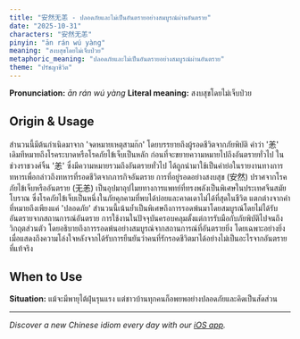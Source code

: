 ```yaml
---
title: "安然无恙 - ปลอดภัยและไม่เป็นอันตรายอย่างสมบูรณ์ผ่านอันตราย"
date: "2025-10-31"
characters: "安然无恙"
pinyin: "ān rán wú yàng"
meaning: "สงบสุขโดยไม่เจ็บป่วย"
metaphoric_meaning: "ปลอดภัยและไม่เป็นอันตรายอย่างสมบูรณ์ผ่านอันตราย"
theme: "ปรัชญาชีวิต"
---
```


**Pronunciation:** *ān rán wú yàng*
**Literal meaning:** สงบสุขโดยไม่เจ็บป่วย

## Origin & Usage

สำนวนนี้มีต้นกำเนิดมาจาก 'จดหมายเหตุสามก๊ก' โดยบรรยายถึงผู้รอดชีวิตจากภัยพิบัติ คำว่า '恙' เดิมทีหมายถึงโรคระบาดหรือโรคภัยไข้เจ็บเป็นหลัก ก่อนที่จะขยายความหมายไปถึงอันตรายทั่วไป ในช่วงราชวงศ์จิ้น '恙' ซึ่งมีความหมายรวมถึงอันตรายทั่วไป ได้ถูกนำมาใช้เป็นคำย่อในรายงานทางการทหารเพื่อกล่าวถึงทหารที่รอดชีวิตจากภารกิจอันตราย การที่อยู่รอดอย่างสงบสุข (安然) ปราศจากโรคภัยไข้เจ็บหรืออันตราย (无恙) เป็นอุปมาอุปไมยทางการแพทย์ที่ทรงพลังเป็นพิเศษในประเทศจีนสมัยโบราณ ซึ่งโรคภัยไข้เจ็บเป็นหนึ่งในภัยคุกคามที่พบได้บ่อยและคาดเดาไม่ได้ที่สุดในชีวิต แตกต่างจากคำที่หมายถึงเพียงแค่ 'ปลอดภัย' สำนวนนี้เน้นย้ำเป็นพิเศษถึงการรอดพ้นมาโดยสมบูรณ์โดยไม่ได้รับอันตรายจากสถานการณ์อันตราย การใช้งานในปัจจุบันครอบคลุมตั้งแต่การรับมือกับภัยพิบัติไปจนถึงวิกฤตส่วนตัว โดยอธิบายถึงการรอดพ้นอย่างสมบูรณ์จากสถานการณ์ที่อันตรายยิ่ง โดยเฉพาะอย่างยิ่งเมื่อแสดงถึงความโล่งใจหลังจากได้รับการยืนยันว่าคนที่รักรอดชีวิตมาได้อย่างไม่เป็นอะไรจากอันตรายที่แท้จริง

## When to Use

**Situation:** แม้จะมีพายุไต้ฝุ่นรุนแรง แต่ชาวบ้านทุกคนก็อพยพอย่างปลอดภัยและคิดเป็นสัดส่วน

---

*Discover a new Chinese idiom every day with our [iOS app](https://apps.apple.com/us/app/daily-chinese-idioms/id6740611324).*
